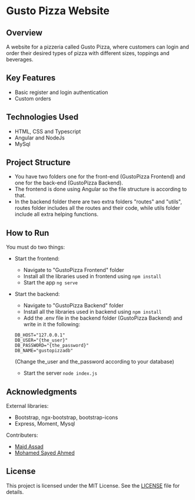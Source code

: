 # Gusto Pizza Website
## Overview
A website for a pizzeria called Gusto Pizza, where customers can login and order their desired types of pizza with different sizes, toppings and beverages.

## Key Features
- Basic register and login authentication
- Custom orders

## Technologies Used
- HTML, CSS and Typescript 
- Angular and NodeJs
- MySql

## Project Structure
- You have two folders one for the front-end (GustoPizza Frontend) and one for the back-end (GustoPizza Backend).
- The frontend is done using Angular so the file structure is according to that.
- In the backend folder there are two extra folders "routes" and "utils", routes folder includes all the routes and their code, while utils folder include all extra helping functions.   

## How to Run
You must do two things:
* Start the frontend:
  * Navigate to "GustoPizza Frontend" folder
  * Install all the libraries used in frontend using `npm install`
  * Start the app `ng serve`
  
* Start the backend:
  * Navigate to "GustoPizza Backend" folder
  * Install all the libraries used in backend using `npm install`
  * Add the .env file in the backend folder (GustoPizza Backend) and write in it the following:
  ```
  DB_HOST="127.0.0.1"
  DB_USER="{the_user}"
  DB_PASSWORD="{the_password}"
  DB_NAME="gustopizzadb"
  ```
  (Change the_user and the_password according to your database)
  * Start the server `node index.js`

## Acknowledgments
External libraries:
- Bootstrap, ngx-bootstrap, bootstrap-icons
- Express, Moment, Mysql

Contributers:
- [Majd Assad](https://github.com/majdassad22)
- [Mohamed Sayed Ahmed](https://github.com/mohamedsayedahmd)

## License
This project is licensed under the MIT License. See the [LICENSE](LICENSE) file for details.
